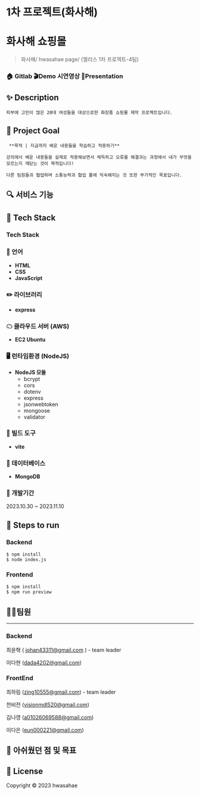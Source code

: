 # 1차 프로젝트(화사해)

# 화사해 쇼핑몰

> 화사해/ hwasahae page/ (엘리스 1차 프로젝트-4팀)
> 

### 🏠 Gitlab 🎬Demo 시연영상 🎤Presentation

## ✨ Description

```
피부에 고민이 많은 20대 여성들을 대상으로한 화장품 쇼핑몰 제작 프로젝트입니다.
```

## 📌 Project Goal

```
 **목적 | 지금까지 배운 내용들을 학습하고 적용하기**

강의에서 배운 내용들을 실제로 적용해보면서 체득하고 오류를 해결과는 과정에서 내가 무엇을 모르는지 깨닫는 것이 목적입니다!

다른 팀원들과 협업하며 소통능력과 협업 툴에 익숙해지는 것 또한 부가적인 목표입니다.
```

## 🔍 서비스 기능

[](https://www.notion.so/187c302de21a471c91c79f2d222dfb88?pvs=21) 

## 🔧 Tech Stack

### Tech Stack

### 📝 언어

- **HTML**
- **CSS**
- **JavaScript**

### ✏️ 라이브러리

- **express**

### ☁ 클라우드 서버 (AWS)

- **EC2 Ubuntu**

### 🖥 런타임환경 (NodeJS)

- **NodeJS 모듈**
    - bcrypt
    - cors
    - dotenv
    - express
    - jsonwebtoken
    - mongoose
    - validator

### 🔨 빌드 도구

- **vite**

### 📝 데이터베이스

- **MongoDB**

### 📅 개발기간

2023.10.30 ~ 2023.11.10

## 🏃 Steps to run

### Backend

```
$ npm install
$ node index.js
```

### Frontend

```
$ npm install
$ npm run preview
```

## 🤼‍♂️팀원

---

### Backend

최윤혁 ( johan43311@gmail.com ) - team leader

이다현 (dada4202@gmail.com)

### FrontEnd

최하림 (zing10555@gmail.com) - team leader

천비전 (visionmdl520@gmail.com)

김나영 (a01026069588@gmail.com)

이다은  (eun000221@gmail.com)

## 🏃 아쉬웠던 점 및 목표

## 📝 License

Copyright © 2023 hwasahae
